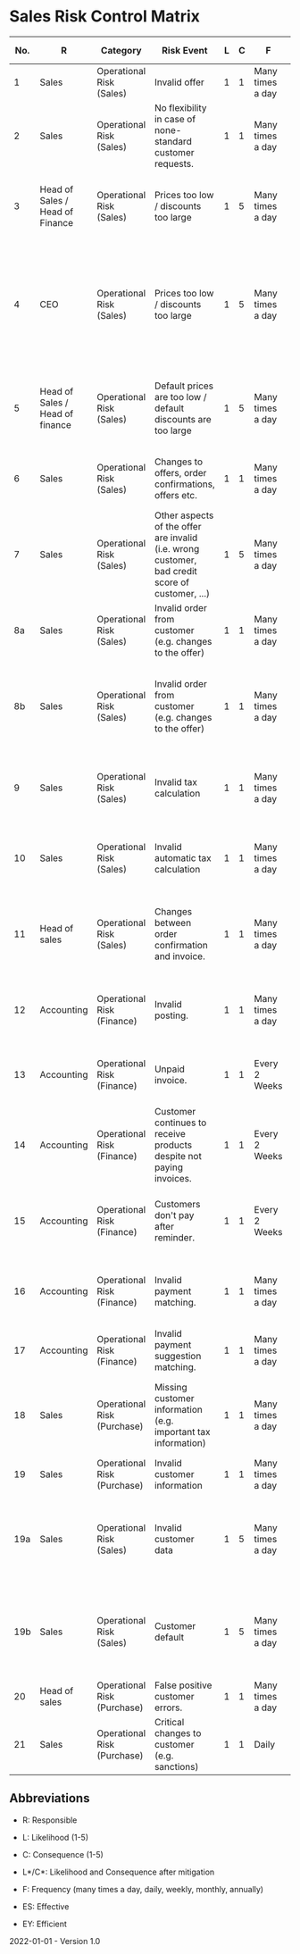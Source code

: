 # Sales Risk Control Matrix

| No.  | R                               | Category                    | Risk Event                                                   | L    | C    | F                | Cause | Mitigation Type              | Mitigation Strategy                                          | L*   | C*   | Changes | Comments                                                     | ES   | EY   | Evidences |
| ---- | ------------------------------- | --------------------------- | ------------------------------------------------------------ | ---- | ---- | ---------------- | ----- | ---------------------------- | ------------------------------------------------------------ | ---- | ---- | ------- | ------------------------------------------------------------ | ---- | ---- | --------- |
| 1    | Sales                           | Operational Risk (Sales)    | Invalid offer                                                | 1    | 1    | Many times a day |       | Preventing (System)          | Use default offers.                                          | 1    | 1    |         |                                                              | yes  | yes  |           |
| 2    | Sales                           | Operational Risk (Sales)    | No flexibility in case of none-standard customer requests.   | 1    | 1    | Many times a day |       | Preventing (Manual)          | Custom offers for customers.                                 | 1    | 1    |         |                                                              | yes  | yes  |           |
| 3    | Head of Sales / Head of Finance | Operational Risk (Sales)    | Prices too low / discounts too large                         | 1    | 5    | Many times a day |       | Preventing (System & Manual) | Default prices and standard discounts are stored in the IT system responsible for the offer generation. | 1    | 1    |         |                                                              | yes  | yes  |           |
| 4    | CEO                             | Operational Risk (Sales)    | Prices too low / discounts too large                         | 1    | 5    | Many times a day |       | Preventing (System & Manual) | Deviations from the pricing policy require additional electronic approval in the system by the head of sales or head of finance. Without this electronic approval the offer cannot get created. | 1    | 1    |         |                                                              | yes  | yes  |           |
| 5    | Head of Sales / Head of finance | Operational Risk (Sales)    | Default prices are too low / default discounts are too large | 1    | 5    | Many times a day |       | Preventing (System & Manual) | Changes to default prices and default discounts can only be entered into the IT system by the head of sales or head of finance. | 1    | 1    |         |                                                              | yes  | yes  |           |
| 6    | Sales                           | Operational Risk (Sales)    | Changes to offers, order confirmations, offers etc.          | 1    | 1    | Many times a day |       | Preventing (System)          | Changes are only possible as long as they are not marked as delivered in the IT system. | 1    | 1    |         |                                                              | yes  | yes  |           |
| 7    | Sales                           | Operational Risk (Sales)    | Other aspects of the offer are invalid (i.e. wrong customer, bad credit score of customer, ...) | 1    | 5    | Many times a day |       | Preventing (System)          | The offer is none-binding and only becomes binding with the order confirmation where additional checks are performed. | 1    | 1    |         |                                                              | yes  | yes  |           |
| 8a   | Sales                           | Operational Risk (Sales)    | Invalid order from customer (e.g. changes to the offer)      | 1    | 1    | Many times a day |       | Preventing (Manual)          | The order from the customer must be checked by a sales clerk. | 1    | 1    |         |                                                              | yes  | yes  |           |
| 8b   | Sales                           | Operational Risk (Sales)    | Invalid order from customer (e.g. changes to the offer)      | 1    | 1    | Many times a day |       | Preventing (System)          | Online orders from the shop are automatically generated by the IT system according to the allowed prices and products etc. | 1    | 1    |         |                                                              | yes  | yes  |           |
| 9    | Sales                           | Operational Risk (Sales)    | Invalid tax calculation                                      | 1    | 1    | Many times a day |       | Preventing (System)          | The IT system automatically calculates the taxes based on the item and customer settings. | 1    | 1    |         |                                                              | yes  | yes  |           |
| 10   | Sales                           | Operational Risk (Sales)    | Invalid automatic tax calculation                            | 1    | 1    | Many times a day |       | Preventing (Manual)          | An accountant can adjust the taxes if necessary.             | 1    | 1    |         | *This can be necessary for special cases such as chain transactions.* | yes  | yes  |           |
| 11   | Head of sales                   | Operational Risk (Sales)    | Changes between order confirmation and invoice.              | 1    | 1    | Many times a day |       | Preventing (System & Manual) | Changes between order confirmation and invoice must be approved by the head of sales before the invoice can get created. | 1    | 1    |         |                                                              | yes  | yes  |           |
| 12   | Accounting                      | Operational Risk (Finance)  | Invalid posting.                                             | 1    | 1    | Many times a day |       | Preventing (System)          | The IT system automatically generates the posting for invoices based on item and customer settings. | 1    | 1    |         |                                                              | yes  | yes  |           |
| 13   | Accounting                      | Operational Risk (Finance)  | Unpaid invoice.                                              | 1    | 1    | Every 2 Weeks    |       | Revealing (System)           | The IT system automatically generates reminders every 2 weeks. | 1    | 1    |         |                                                              | yes  | yes  |           |
| 14   | Accounting                      | Operational Risk (Finance)  | Customer continues to receive products despite not paying invoices. | 1    | 1    | Every 2 Weeks    |       | Preventing (System)          | The IT system automatically locks the customer account preventing further customer orders. | 1    | 1    |         |                                                              | yes  | yes  |           |
| 15   | Accounting                      | Operational Risk (Finance)  | Customers don't pay after reminder.                          | 1    | 1    | Every 2 Weeks    |       | Revealing (Manual)           | Invoices can get handed over to a lawyer for collection based on the decision of the head of finance. | 1    | 1    |         |                                                              | yes  | yes  |           |
| 16   | Accounting                      | Operational Risk (Finance)  | Invalid payment matching.                                    | 1    | 1    | Many times a day |       | Preventing (System)          | The IT system generates suggestions for matching payments with customers/invoices. | 1    | 1    |         |                                                              | yes  | yes  |           |
| 17   | Accounting                      | Operational Risk (Finance)  | Invalid payment suggestion matching.                         | 1    | 1    | Many times a day |       | Preventing (Manual)          | The account can manually adjust the payment matching.        | 1    | 1    |         |                                                              | yes  | yes  |           |
| 18   | Sales                           | Operational Risk (Purchase) | Missing customer information (e.g. important tax information) | 1    | 1    | Many times a day |       | Preventing (System)          | The IT system requires mandatory information before invoices and order confirmations can be created for a customer. | 1    | 1    |         |                                                              | yes  | yes  |           |
| 19   | Sales                           | Operational Risk (Purchase) | Invalid customer information                                 | 1    | 1    | Many times a day |       | Preventing (System)          | The IT system performs automatic checks.                     | 1    | 1    |         |                                                              | yes  | yes  |           |
| 19a  | Sales                           | Operational Risk (Sales)    | Invalid customer data                                        | 1    | 5    | Many times a day |       | Preventing (System)          | Customer data gets compared with the information provided from credit rating agencies, company registration forms etc. | 1    | 1    |         |                                                              | yes  | yes  |           |
| 19b  | Sales                           | Operational Risk (Sales)    | Customer default                                             | 1    | 5    | Many times a day |       | Preventing (System)          | Only customers with a credit score of XXXX-Crefo / XXXX-Coface / XXXX-Schufa get approved during the order confirmation. | 1    | 1    |         |                                                              | yes  | yes  |           |
| 20   | Head of sales                   | Operational Risk (Purchase) | False positive customer errors.                              | 1    | 1    | Many times a day |       | Preventing (Manual)          | Manual customer approval by head of sales                    | 1    | 1    |         |                                                              | yes  | yes  |           |
| 21   | Sales                           | Operational Risk (Purchase) | Critical changes to customer (e.g. sanctions)                | 1    | 1    | Daily            |       | Preventing (System)          | The IT system automatically checks customers against sanction lists every day. | 1    | 1    |         |                                                              | yes  | yes  |           |

## Abbreviations

* R: Responsible

* L: Likelihood (1-5)

* C: Consequence (1-5)

* L\*/C\*: Likelihood and Consequence after mitigation

* F: Frequency (many times a day, daily, weekly, monthly, annually)

* ES: Effective

* EY: Efficient



2022-01-01 - Version 1.0
